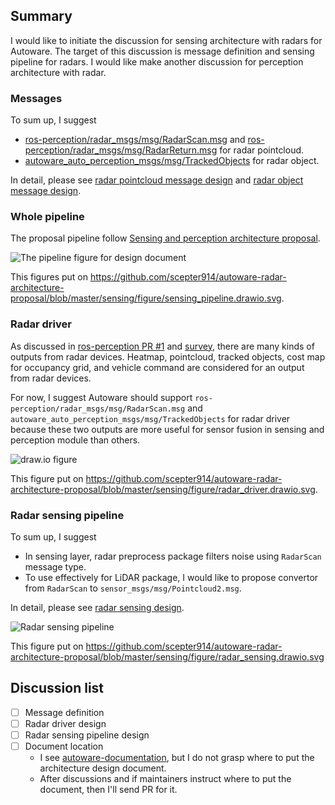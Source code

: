 ## Summary

I would like to initiate the discussion for sensing architecture with radars for Autoware.
The target of this discussion is message definition and sensing pipeline for radars.
I would like make another discussion for perception architecture with radar.

### Messages

To sum up, I suggest

- [ros-perception/radar_msgs/msg/RadarScan.msg](https://github.com/ros-perception/radar_msgs/blob/ros2/msg/RadarScan.msg) and [ros-perception/radar_msgs/msg/RadarReturn.msg](https://github.com/ros-perception/radar_msgs/blob/ros2/msg/RadarReturn.msg) for radar pointcloud.
- [autoware_auto_perception_msgs/msg/TrackedObjects](https://gitlab.com/autowarefoundation/autoware.auto/autoware_auto_msgs/-/blob/master/autoware_auto_perception_msgs/msg/TrackedObjects.idl) for radar object.

In detail, please see [radar pointcloud message design](https://github.com/scepter914/autoware-radar-architecture-proposal/sensing/radar_pointcloud_message_design.md) and [radar object message design](https://github.com/scepter914/autoware-radar-architecture-proposal/sensing/radar_object_message_design.md).

### Whole pipeline

The proposal pipeline follow [Sensing and perception architecture proposal](https://github.com/autowarefoundation/autoware/discussions/3).

![The pipeline figure for design document](https://raw.githubusercontent.com/scepter914/autoware-radar-architecture-proposal/8d5c15628518173570d3dc16fc8347b1c2346747/sensing/figure/sensing_pipeline.drawio.svg)

This figures put on <https://github.com/scepter914/autoware-radar-architecture-proposal/blob/master/sensing/figure/sensing_pipeline.drawio.svg>.

### Radar driver

As discussed in [ros-perception PR #1](https://github.com/ros-perception/radar_msgs/pull/1) and [survey](https://github.com/radarAaron/radar_msgs/blob/master/ROS%20Message%20format%20comparison.xlsx), there are many kinds of outputs from radar devices.
Heatmap, pointcloud, tracked objects, cost map for occupancy grid, and vehicle command are considered for an output from radar devices.

For now, I suggest Autoware should support `ros-perception/radar_msgs/msg/RadarScan.msg` and `autoware_auto_perception_msgs/msg/TrackedObjects` for radar driver because these two outputs are more useful for sensor fusion in sensing and perception module than others.

![draw.io figure](https://raw.githubusercontent.com/scepter914/autoware-radar-architecture-proposal/8d5c15628518173570d3dc16fc8347b1c2346747/sensing/figure/radar_driver.drawio.svg)

This figure put on <https://github.com/scepter914/autoware-radar-architecture-proposal/blob/master/sensing/figure/radar_driver.drawio.svg>.

### Radar sensing pipeline

To sum up, I suggest

- In sensing layer, radar preprocess package filters noise using `RadarScan` message type.
- To use effectively for LiDAR package, I would like to propose convertor from `RadarScan` to `sensor_msgs/msg/Pointcloud2.msg`.

In detail, please see [radar sensing design](https://github.com/scepter914/autoware-radar-architecture-proposal/sensing/radar_sensing_design.md).

![Radar sensing pipeline](https://raw.githubusercontent.com/scepter914/autoware-radar-architecture-proposal/8d5c15628518173570d3dc16fc8347b1c2346747/sensing/figure/radar_sensing.drawio.svg)

This figure put on <https://github.com/scepter914/autoware-radar-architecture-proposal/blob/master/sensing/figure/radar_sensing.drawio.svg>

## Discussion list

- [ ] Message definition
- [ ] Radar driver design
- [ ] Radar sensing pipeline design
- [ ] Document location
  - I see [autoware-documentation](https://github.com/autowarefoundation/autoware-documentation/), but I do not grasp where to put the architecture design document.
  - After discussions and if maintainers instruct where to put the document, then I'll send PR for it.
